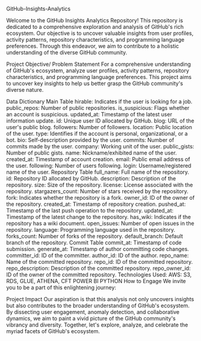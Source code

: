 GitHub-Insights-Analytics

Welcome to the GitHub Insights Analytics Repository! This repository is dedicated to a comprehensive exploration and analysis of GitHub's rich ecosystem. Our objective is to uncover valuable insights from user profiles, activity patterns, repository characteristics, and programming language preferences. Through this endeavor, we aim to contribute to a holistic understanding of the diverse GitHub community.

Project Objective/ Problem Statement
For a comprehensive understanding of GitHub's ecosystem, analyze user profiles, activity patterns, repository characteristics, and programming language preferences. This project aims to uncover key insights to help us better grasp the GitHub community's diverse nature.

Data Dictionary
Main Table
hirable: Indicates if the user is looking for a job.
public_repos: Number of public repositories.
is_suspicious: Flags whether an account is suspicious.
updated_at: Timestamp of the latest user information update.
id: Unique user ID allocated by GitHub.
blog: URL of the user's public blog.
followers: Number of followers.
location: Public location of the user.
type: Identifies if the account is personal, organizational, or a bot.
bio: Self-description provided by the user.
commits: Number of commits made by the user.
company: Working unit of the user.
public_gists: Number of public gists.
name: Nickname/exhibited name of the user.
created_at: Timestamp of account creation.
email: Public email address of the user.
following: Number of users following.
login: Username/registered name of the user.
Repository Table
full_name: Full name of the repository.
id: Repository ID allocated by GitHub.
description: Description of the repository.
size: Size of the repository.
license: License associated with the repository.
stargazers_count: Number of stars received by the repository.
fork: Indicates whether the repository is a fork.
owner_id: ID of the owner of the repository.
created_at: Timestamp of repository creation.
pushed_at: Timestamp of the last push operation to the repository.
updated_at: Timestamp of the latest change to the repository.
has_wiki: Indicates if the repository has a wiki document.
open_issues: Number of open issues in the repository.
language: Programming language used in the repository.
forks_count: Number of forks of the repository.
default_branch: Default branch of the repository.
Commit Table
commit_at: Timestamp of code submission.
generate_at: Timestamp of author committing code changes.
committer_id: ID of the committer.
author_id: ID of the author.
repo_name: Name of the committed repository.
repo_id: ID of the committed repository.
repo_description: Description of the committed repository.
repo_owner_id: ID of the owner of the committed repository.
Technologies Used:
AWS: S3, RDS, GLUE, ATHENA, CFT
POWER BI
PYTHON
How to Engage
We invite you to be a part of this enlightening journey:


Project Impact
Our aspiration is that this analysis not only uncovers insights but also contributes to the broader understanding of GitHub's ecosystem. By dissecting user engagement, anomaly detection, and collaborative dynamics, we aim to paint a vivid picture of the GitHub community's vibrancy and diversity. Together, let's explore, analyze, and celebrate the myriad facets of GitHub's ecosystem.
